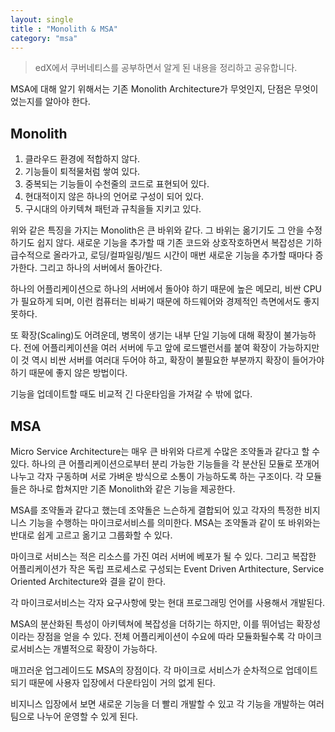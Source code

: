 ```yaml
---
layout: single
title : "Monolith & MSA"
category: "msa"
---
```


> edX에서 쿠버네티스를 공부하면서 알게 된 내용을 정리하고 공유합니다.

MSA에 대해 알기 위해서는 기존 Monolith Architecture가 무엇인지, 단점은 무엇이었는지를 알아야 한다.

## Monolith

1. 클라우드 환경에 적합하지 않다.
2. 기능들이 퇴적물처럼 쌓여 있다.
3. 중복되는 기능들이 수천줄의 코드로 표현되어 있다.
4. 현대적이지 않은 하나의 언어로 구성이 되어 있다.
5. 구시대의 아키텍쳐 패턴과 규칙을들 지키고 있다.

위와 같은 특징을 가지는 Monolith은 큰 바위와 같다. 그 바위는 옮기기도 그 안을 수정하기도 쉽지 않다. 새로운 기능을 추가할 때 기존 코드와 상호작호하면서 복잡성은 기하급수적으로 올라가고, 로딩/컬파일링/빌드 시간이 매번 새로운 기능을 추가할 때마다 증가한다. 그리고 하나의 서버에서 돌아간다.

하나의 어플리케이션으로 하나의 서버에서 돌아야 하기 때문에 높은 메모리, 비싼 CPU가 필요하게 되며, 이런 컴퓨터는 비싸기 때문에 하드웨어와 경제적인 측면에서도 좋지 못하다.

또 확장(Scaling)도 어려운데, 병목이 생기는 내부 단일 기능에 대해 확장이 불가능하다. 전에 어플리케이션을 여러 서버에 두고 앞에 로드밸런서를 붙여 확장이 가능하지만 이 것 역시 비싼 서버를 여러대 두어야 하고, 확장이 불필요한 부분까지 확장이 들어가야 하기 때문에 좋지 않은 방법이다.

기능을 업데이트할 때도 비교적 긴 다운타임을 가져갈 수 밖에 없다.



## MSA

Micro Service Architecture는 매우 큰 바위와 다르게 수많은 조약돌과 같다고 할 수 있다. 하나의 큰 어플리케이션으로부터 분리 가능한 기능들을 각 분산된 모듈로 쪼개어 나누고 각자 구동하며 서로 가벼운 방식으로 소통이 가능하도록 하는 구조이다. 각 모듈들은 하나로 합쳐지만 기존 Monolith와 같은 기능을 제공한다. 

MSA를 조약돌과 같다고 했는데 조약돌은 느슨하게 결합되어 있고 각자의 특정한 비지니스 기능을 수행하는 마이크로서비스를 의미한다. MSA는 조약돌과 같이 또 바위와는 반대로 쉽게 고르고 옮기고 그룹화할 수 있다. 

마이크로 서비스는 적은 리소스를 가진 여러 서버에 베포가 될 수 있다. 그리고 복잡한 어플리케이션가 작은 독립 프로세스로 구성되는 Event Driven Arthitecture, Service Oriented Architecture와 결을 같이 한다. 

각 마이크로서비스는 각자 요구사항에 맞는 현대 프로그래밍 언어를 사용해서 개발된다. 

MSA의 분산화된 특성이 아키텍쳐에 복잡성을 더하기는 하지만, 이를 뛰어넘는 확장성이라는 장점을 얻을 수 있다. 전체 어플리케이션이 수요에 따라 모듈화될수록 각 마이크로서비스는 개별적으로 확장이 가능하다. 

매끄러운 업그레이드도 MSA의 장점이다. 각 마이크로 서비스가 순차적으로 업데이트 되기 때문에 사용자 입장에서 다운타임이 거의 없게 된다.

비지니스 입장에서 보면 새로운 기능을 더 빨리 개발할 수 있고 각 기능을 개발하는 여러 팀으로 나누어 운영할 수 있게 된다.